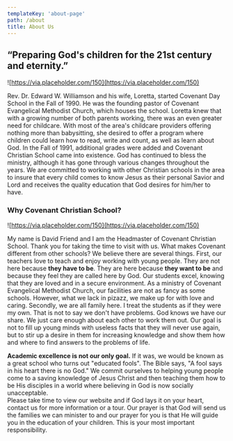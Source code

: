 ```yaml
---
templateKey: 'about-page'
path: /about
title: About Us
---
```


## “Preparing God's children for the 21st century and eternity.”

![https://via.placeholder.com/150](https://via.placeholder.com/150)

Rev. Dr. Edward W. Williamson and his wife, Loretta, started Covenant Day School in the Fall of 1990. He was the founding pastor of Covenant Evangelical Methodist Church, which houses the school. Loretta knew that with a growing number of both parents working, there was an even greater need for childcare. With most of the area's childcare providers offering nothing more than babysitting, she desired to offer a program where children could learn how to read, write and count, as well as learn about God. In the Fall of 1991, additional grades were added and Covenant Christian School came into existence. God has continued to bless the ministry, although it has gone through various changes throughout the years. We are committed to working with other Christian schools in the area to insure that every child comes to know Jesus as their personal Savior and Lord and receives the quality education that God desires for him/her to have.

### Why Covenant Christian School?

![https://via.placeholder.com/150](https://via.placeholder.com/150)

My name is David Friend and I am the Headmaster of Covenant Christian School. Thank you for taking the time to visit with us. What makes Covenant different from other schools? We believe there are several things. First, our teachers love to teach and enjoy working with young people. They are not here because **they have to be**. They are here because **they want to be** and because they feel they are called here by God. Our students excel, knowing that they are loved and in a secure environment. As a ministry of Covenant Evangelical Methodist Church, our facilities are not as fancy as some schools. However, what we lack in pizazz, we make up for with love and caring. Secondly, we are all family here. I treat the students as if they were my own. That is not to say we don't have problems. God knows we have our share. We just care enough about each other to work them out. Our goal is not to fill up young minds with useless facts that they will never use again, but to stir up a desire in them for increasing knowledge and show them how and where to find answers to the problems of life.

**Academic excellence is not our only goal.** If it was, we would be known as a great school who turns out "educated fools". The Bible says, "A fool says in his heart there is no God." We commit ourselves to helping young people come to a saving knowledge of Jesus Christ and then teaching them how to be His disciples in a world where believing in God is now socially unacceptable.  
Please take time to view our website and if God lays it on your heart, contact us for more information or a tour. Our prayer is that God will send us the families we can minister to and our prayer for you is that He will guide you in the education of your children. This is your most important responsibility.
